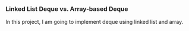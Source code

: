 ### Linked List Deque vs. Array-based Deque

In this project, I am going to implement deque using linked list and array. 

